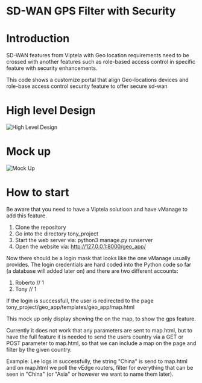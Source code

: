 # SD-WAN GPS Filter with Security

# Introduction 

SD-WAN features from Viptela with Geo location requirements need to be crossed with another features such as role-based access control in specific feature with security enhancements.

This code shows a customize  portal that  align Geo-locations  devices and role-base access control  security  feature  to offer secure sd-wan 

# High level Design

![High Level Design](https://github.com/moacosta/sdwan_gpsfilter/blob/master/GPS_Vitpela_PoV.png)


# Mock up 

![Mock Up](https://github.com/moacosta/sdwan_gpsfilter/blob/master/GPS_Viptela2.3png)



# How to start

Be aware that you need to have a Viptela solutioon and have vManage to add this feature. 

1. Clone the repository
2. Go into the directory tony_project
3. Start the web server via: python3 manage.py runserver
4. Open the website via: http://127.0.0.1:8000/geo_app/

Now there should be a login mask that looks like the one vManage usually provides. The login credentials are hard coded into the Python code so far (a database will added later on) and there are two different accounts:

1. Roberto // 1
2. Tony // 1

If the login is successfull, the user is redirected to the page tony_project/geo_app/templates/geo_app/map.html

This mock up only display showing the on the map, to show the gps feature. 

Currently it does not work that any parameters are sent to map.html, but to have the full feature it is needed to send the users country via a GET or POST parameter to map.html, so that we can include a map on the page and filter by the given country.

Example: Lee logs in successfully, the string "China" is send to map.html and on map.html we poll the vEdge routers, filter for everything that can be seen in "China" (or "Asia" or however we want to name them later).
